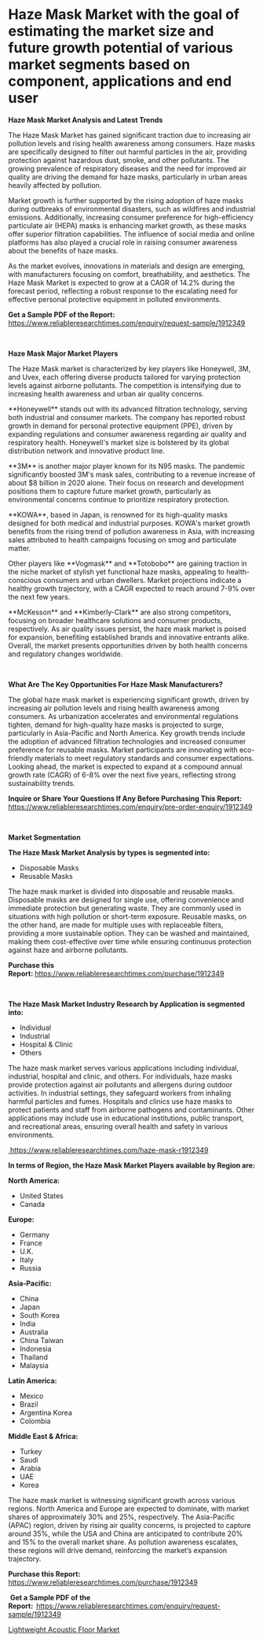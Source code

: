 <p><h1>Haze Mask Market with the goal of estimating the market size and future growth potential of various market segments based on component, applications and end user</h1></p><p><strong>Haze Mask Market Analysis and Latest Trends</strong></p>
<p><p>The Haze Mask Market has gained significant traction due to increasing air pollution levels and rising health awareness among consumers. Haze masks are specifically designed to filter out harmful particles in the air, providing protection against hazardous dust, smoke, and other pollutants. The growing prevalence of respiratory diseases and the need for improved air quality are driving the demand for haze masks, particularly in urban areas heavily affected by pollution.</p><p>Market growth is further supported by the rising adoption of haze masks during outbreaks of environmental disasters, such as wildfires and industrial emissions. Additionally, increasing consumer preference for high-efficiency particulate air (HEPA) masks is enhancing market growth, as these masks offer superior filtration capabilities. The influence of social media and online platforms has also played a crucial role in raising consumer awareness about the benefits of haze masks.</p><p>As the market evolves, innovations in materials and design are emerging, with manufacturers focusing on comfort, breathability, and aesthetics. The Haze Mask Market is expected to grow at a CAGR of 14.2% during the forecast period, reflecting a robust response to the escalating need for effective personal protective equipment in polluted environments.</p></p>
<p><strong>Get a Sample PDF of the Report:&nbsp;</strong> <a href="https://www.reliableresearchtimes.com/enquiry/request-sample/1912349?utm_campaign=2305&utm_medium=2&utm_source=Github&utm_content=ia&utm_term=10022025&utm_id=haze-mask">https://www.reliableresearchtimes.com/enquiry/request-sample/1912349</a></p>
<p>&nbsp;</p>
<p><strong>Haze Mask Major Market Players</strong></p>
<p><p>The Haze Mask market is characterized by key players like Honeywell, 3M, and Uvex, each offering diverse products tailored for varying protection levels against airborne pollutants. The competition is intensifying due to increasing health awareness and urban air quality concerns.</p><p>**Honeywell** stands out with its advanced filtration technology, serving both industrial and consumer markets. The company has reported robust growth in demand for personal protective equipment (PPE), driven by expanding regulations and consumer awareness regarding air quality and respiratory health. Honeywell's market size is bolstered by its global distribution network and innovative product line.</p><p>**3M** is another major player known for its N95 masks. The pandemic significantly boosted 3M's mask sales, contributing to a revenue increase of about $8 billion in 2020 alone. Their focus on research and development positions them to capture future market growth, particularly as environmental concerns continue to prioritize respiratory protection.</p><p>**KOWA**, based in Japan, is renowned for its high-quality masks designed for both medical and industrial purposes. KOWA's market growth benefits from the rising trend of pollution awareness in Asia, with increasing sales attributed to health campaigns focusing on smog and particulate matter. </p><p>Other players like **Vogmask** and **Totobobo** are gaining traction in the niche market of stylish yet functional haze masks, appealing to health-conscious consumers and urban dwellers. Market projections indicate a healthy growth trajectory, with a CAGR expected to reach around 7-9% over the next few years.</p><p>**McKesson** and **Kimberly-Clark** are also strong competitors, focusing on broader healthcare solutions and consumer products, respectively. As air quality issues persist, the haze mask market is poised for expansion, benefiting established brands and innovative entrants alike. Overall, the market presents opportunities driven by both health concerns and regulatory changes worldwide.</p></p>
<p>&nbsp;</p>
<p><strong>What Are The Key Opportunities For Haze Mask Manufacturers?</strong></p>
<p><p>The global haze mask market is experiencing significant growth, driven by increasing air pollution levels and rising health awareness among consumers. As urbanization accelerates and environmental regulations tighten, demand for high-quality haze masks is projected to surge, particularly in Asia-Pacific and North America. Key growth trends include the adoption of advanced filtration technologies and increased consumer preference for reusable masks. Market participants are innovating with eco-friendly materials to meet regulatory standards and consumer expectations. Looking ahead, the market is expected to expand at a compound annual growth rate (CAGR) of 6-8% over the next five years, reflecting strong sustainability trends.</p></p>
<p><strong>Inquire or Share Your Questions If Any Before Purchasing This Report:</strong> <a href="https://www.reliableresearchtimes.com/enquiry/pre-order-enquiry/1912349?utm_campaign=2305&utm_medium=2&utm_source=Github&utm_content=ia&utm_term=10022025&utm_id=haze-mask">https://www.reliableresearchtimes.com/enquiry/pre-order-enquiry/1912349</a></p>
<p>&nbsp;</p>
<p><strong>Market Segmentation</strong></p>
<p><strong>The Haze Mask Market Analysis by types is segmented into:</strong></p>
<p><ul><li>Disposable Masks</li><li>Reusable Masks</li></ul></p>
<p><p>The haze mask market is divided into disposable and reusable masks. Disposable masks are designed for single use, offering convenience and immediate protection but generating waste. They are commonly used in situations with high pollution or short-term exposure. Reusable masks, on the other hand, are made for multiple uses with replaceable filters, providing a more sustainable option. They can be washed and maintained, making them cost-effective over time while ensuring continuous protection against haze and airborne pollutants.</p></p>
<p><strong>Purchase this Report:&nbsp;</strong><a href="https://www.reliableresearchtimes.com/purchase/1912349?utm_campaign=2305&utm_medium=2&utm_source=Github&utm_content=ia&utm_term=10022025&utm_id=haze-mask">https://www.reliableresearchtimes.com/purchase/1912349</a></p>
<p>&nbsp;</p>
<p><strong>The Haze Mask Market Industry Research by Application is segmented into:</strong></p>
<p><ul><li>Individual</li><li>Industrial</li><li>Hospital & Clinic</li><li>Others</li></ul></p>
<p><p>The haze mask market serves various applications including individual, industrial, hospital and clinic, and others. For individuals, haze masks provide protection against air pollutants and allergens during outdoor activities. In industrial settings, they safeguard workers from inhaling harmful particles and fumes. Hospitals and clinics use haze masks to protect patients and staff from airborne pathogens and contaminants. Other applications may include use in educational institutions, public transport, and recreational areas, ensuring overall health and safety in various environments.</p></p>
<p><a href="https://www.reliableresearchtimes.com/haze-mask-r1912349?utm_campaign=2305&utm_medium=2&utm_source=Github&utm_content=ia&utm_term=10022025&utm_id=haze-mask">&nbsp;https://www.reliableresearchtimes.com/haze-mask-r1912349</a></p>
<p><strong>In terms of Region, the Haze Mask Market Players available by Region are:</strong></p>
<p>
    <p> <strong> North America: </strong>
        <ul>
            <li>United States</li>
            <li>Canada</li>
        </ul>
        </p> 
    <p> <strong> Europe: </strong>
        <ul>
            <li>Germany</li>
            <li>France</li>
            <li>U.K.</li>
            <li>Italy</li>
            <li>Russia</li>
        </ul>
        </p> 
    <p> <strong> Asia-Pacific: </strong>
        <ul>
            <li>China</li>
            <li>Japan</li>
            <li>South Korea</li>
            <li>India</li>
            <li>Australia</li>
            <li>China Taiwan</li>
            <li>Indonesia</li>
            <li>Thailand</li>
            <li>Malaysia</li>
        </ul>
        </p> 
    <p> <strong> Latin America: </strong>
        <ul>
            <li>Mexico</li>
            <li>Brazil</li>
            <li>Argentina Korea</li>
            <li>Colombia</li>
        </ul>
        </p> 
    <p> <strong> Middle East & Africa: </strong>
        <ul>
            <li>Turkey</li>
            <li>Saudi</li>
            <li>Arabia</li>
            <li>UAE</li>
            <li>Korea</li>
        </ul>
    </p>
    </p>
<p><p>The haze mask market is witnessing significant growth across various regions. North America and Europe are expected to dominate, with market shares of approximately 30% and 25%, respectively. The Asia-Pacific (APAC) region, driven by rising air quality concerns, is projected to capture around 35%, while the USA and China are anticipated to contribute 20% and 15% to the overall market share. As pollution awareness escalates, these regions will drive demand, reinforcing the market’s expansion trajectory.</p></p>
<p><strong>Purchase this Report: </strong><a href="https://www.reliableresearchtimes.com/purchase/1912349?utm_campaign=2305&utm_medium=2&utm_source=Github&utm_content=ia&utm_term=10022025&utm_id=haze-mask">https://www.reliableresearchtimes.com/purchase/1912349</a></p>
<p>&nbsp;<strong>Get a Sample PDF of the Report:&nbsp;&nbsp;</strong><a href="https://www.reliableresearchtimes.com/enquiry/request-sample/1912349?utm_campaign=2305&utm_medium=2&utm_source=Github&utm_content=ia&utm_term=10022025&utm_id=haze-mask">https://www.reliableresearchtimes.com/enquiry/request-sample/1912349</a></p>
<p><strong></strong></p>
<p><p><a href="https://github.com/sherikacas30/Market-Research-Report-List-1/blob/main/lightweight-acoustic-floor-market.md?utm_campaign=2305&utm_medium=2&utm_source=Github&utm_content=ia&utm_term=10022025&utm_id=haze-mask">Lightweight Acoustic Floor Market</a></p></p>